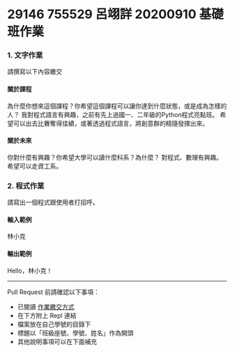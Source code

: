 # 29146 755529 呂翊詳 20200910 基礎班作業

### 1. 文字作業
請撰寫以下內容繳交

#### 關於課程
為什麼你想來這個課程？你希望這個課程可以讓你達到什麼狀態，或是成為怎樣的人？
我對程式語言有興趣，之前有先上過國一、二年級的Python程式亮點班。
希望可以出去比賽奪得佳績，或著透過程式語言，將創意群的精隨發揮出來。

#### 關於未來
你對什麼有興趣？你希望大學可以讀什麼科系？為什麼？
對程式、數理有興趣。
希望可以走資工系。

### 2. 程式作業
請寫出一個程式跟使用者打招呼。

#### 輸入範例
林小克

#### 輸出範例
Hello，林小克！

---

Pull Request 前請確認以下事項：

* 已閱讀 [作業繳交方式](https://hackmd.io/@nssh/nscsc/%2F%40nssh%2Fsummit-homework)
* 在下方附上 Repl 連結
* 檔案放在自己學號的目錄下
* 標題以「班級座號、學號、姓名」作為開頭
* 其他說明事項可以在下面補充
